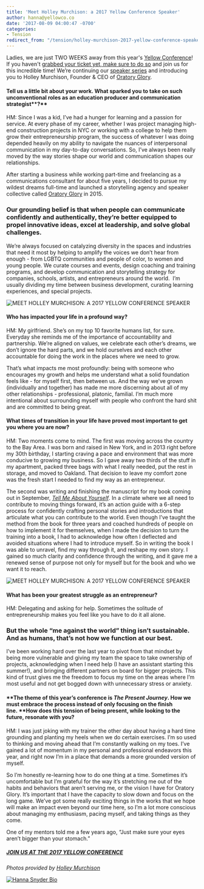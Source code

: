 ```yaml
---
title: 'Meet Holley Murchison: a 2017 Yellow Conference Speaker'
author: hanna@yellowco.co
date: '2017-08-09 04:00:47 -0700'
categories:
- Tension
redirect_from: "/tension/holley-murchison-2017-yellow-conference-speaker/"
---
```


Ladies, we are just TWO WEEKS away from this year's [Yellow Conference](http://yellowco.co/conference/)! If you haven't [grabbed your ticket yet, make sure to do so](http://yellowco.co/conference/) and join us for this incredible time! We’re continuing our [speaker series](http://yellowco.co/yellow-conference-2017-speakers/) and introducing you to Holley Murchison, Founder & CEO of [Oratory Glory](http://oratoryglory.com/).

#### **Tell us a little bit about your work. What sparked you to take on such unconventional roles as an** **education producer and communication strategist****?**

HM: Since I was a kid, I’ve had a hunger for learning and a passion for service. At every phase of my career, whether I was project managing high-end construction projects in NYC or working with a college to help them grow their entrepreneurship program, the success of whatever I was doing depended heavily on my ability to navigate the nuances of interpersonal communication in my day-to-day conversations. So, I’ve always been really moved by the way stories shape our world and communication shapes our relationships.

After starting a business while working part-time and freelancing as a communications consultant for about five years, I decided to pursue my wildest dreams full-time and launched a storytelling agency and speaker collective called [Oratory Glory](http://oratoryglory.com/) in 2015\.

### **Our grounding belief is that when people can communicate confidently and authentically, they’re better equipped to propel innovative ideas, excel at leadership, and solve global challenges.**

We’re always focused on catalyzing diversity in the spaces and industries that need it most by helping to amplify the voices we don’t hear from enough - from LGBTQ communities and people of color, to women and young people. We curate courses and events, design coaching and training programs, and develop communication and storytelling strategy for companies, schools, artists, and entrepreneurs around the world.  I’m usually dividing my time between business development, curating learning experiences, and special projects.

![MEET HOLLEY MURCHISON: A 2017 YELLOW CONFERENCE SPEAKER](https://s3.amazonaws.com/yellow-files/blog/2017/08/CreativeMornings-SF.jpg)

#### **Who has impacted your life in a profound way?**

HM: My girlfriend. She’s on my top 10 favorite humans list, for sure. Everyday she reminds me of the importance of accountability and partnership. We’re aligned on values, we celebrate each other’s dreams, we don’t ignore the hard parts, and we hold ourselves and each other accountable for doing the work in the places where we need to grow.

That’s what impacts me most profoundly: being with someone who encourages my growth and helps me understand what a solid foundation feels like - for myself first, then between us. And the way we’ve grown (individually and together) has made me more discerning about all of my other relationships - professional, platonic, familial. I’m much more intentional about surrounding myself with people who confront the hard shit and are committed to being great.

#### **What times of transition in your life have proved most important to get you where you are now?**

HM: Two moments come to mind. The first was moving across the country to the Bay Area. I was born and raised in New York, and in 2013 right before my 30th birthday, I starting craving a pace and environment that was more conducive to growing my business. So I gave away two thirds of the stuff in my apartment, packed three bags with what I really needed, put the rest in storage, and moved to Oakland. That decision to leave my comfort zone was the fresh start I needed to find my way as an entrepreneur.

The second was writing and finishing the manuscript for my book coming out in September, [_Tell Me About Yourself_](http://oratoryglory.com/tmay/). In a climate where we all need to contribute to moving things forward, it’s an action guide with a 6-step process for confidently crafting personal stories and introductions that articulate what you can contribute to the world. Even though I’ve taught the method from the book for three years and coached hundreds of people on how to implement it for themselves, when I made the decision to turn the training into a book, I had to acknowledge how often I deflected and avoided situations where I had to introduce myself. So in writing the book I was able to unravel, find my way through it, and reshape my own story. I gained so much clarity and confidence through the writing, and it gave me a renewed sense of purpose not only for myself but for the book and who we want it to reach.

![MEET HOLLEY MURCHISON: A 2017 YELLOW CONFERENCE SPEAKER](https://s3.amazonaws.com/yellow-files/blog/2017/08/Oberlin-College-Residency.jpg)

#### **What has been your greatest struggle as an entrepreneur?**

HM: Delegating and asking for help. Sometimes the solitude of entrepreneurship makes you feel like you have to do it all alone.

### **But the whole “me against the world” thing isn’t sustainable. And as humans, that’s not how we function at our best.**

I’ve been working hard over the last year to pivot from that mindset by being more vulnerable and giving my team the space to take ownership of projects, acknowledging when I need help (I have an assistant starting this summer!), and bringing different partners on board for bigger projects. This kind of trust gives me the freedom to focus my time on the areas where I’m most useful and not get bogged down with unnecessary stress or anxiety.   

#### **The theme of this year’s conference is _The Present Journey_. How we must embrace the process instead of only focusing on the finish line. ****How does this tension of being present, while looking to the future, resonate with you?**

HM: I was just joking with my trainer the other day about having a hard time grounding and planting my heels when we do certain exercises. I’m so used to thinking and moving ahead that I’m constantly walking on my toes. I’ve gained a lot of momentum in my personal and professional endeavors this year, and right now I’m in a place that demands a more grounded version of myself.

So I’m honestly re-learning how to do one thing at a time. Sometimes it’s uncomfortable but I’m grateful for the way it’s stretching me out of the habits and behaviors that aren’t serving me, or the vision I have for Oratory Glory. It’s important that I have the capacity to slow down and focus on the long game. We’ve got some really exciting things in the works that we hope will make an impact even beyond our time here, so I’m a lot more conscious about managing my enthusiasm, pacing myself, and taking things as they come.

One of my mentors told me a few years ago, “Just make sure your eyes aren’t bigger than your stomach.”

##### [JOIN US AT THE 2017 YELLOW CONFERENCE](http://yellowco.co/conference/)

_Photos provided by [Holley Murchison](http://oratoryglory.com/)_

[![Hanna Snyder Bio](https://s3.amazonaws.com/yellow-files/blog/2017/04/HANNA-BIO.jpg)](http://hannasnyder.com)
